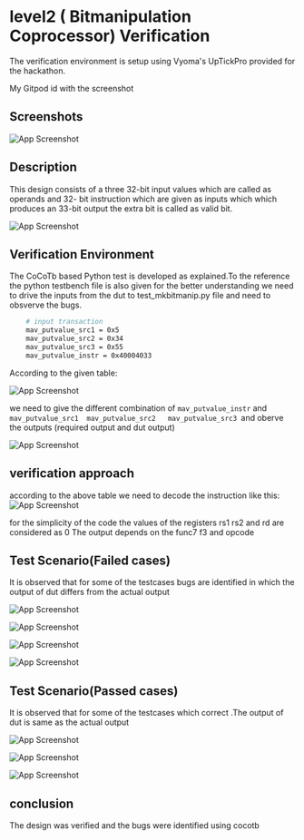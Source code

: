 # level2 ( Bitmanipulation Coprocessor) Verification
The verification environment is setup using Vyoma's UpTickPro provided for the hackathon.

My Gitpod id with the screenshot


## Screenshots

![App Screenshot](https://github.com/Arun-Chikkaraju/vyoma-arun/blob/main/gitpod%20home%20screen.png)

## Description
This design consists of a three 32-bit input values which are called as operands and 32- bit instruction which are given as inputs which which produces an 33-bit
output the extra bit is called as valid bit.

![App Screenshot](https://github.com/Arun-Chikkaraju/vyoma-arun/blob/main/pic1.png)


## Verification Environment

  The CoCoTb based Python test is developed as explained.To the reference the python testbench file is also given for the better understanding
  we need to drive the inputs from the dut to test_mkbitmanip.py file and need to obsverve the bugs.

```bash
    # input transaction
    mav_putvalue_src1 = 0x5
    mav_putvalue_src2 = 0x34
    mav_putvalue_src3 = 0x55
    mav_putvalue_instr = 0x40004033
```
 According to the given table:
 
 ![App Screenshot](https://github.com/Arun-Chikkaraju/vyoma-arun/blob/main/pic2.png)
 
 we need to give the different combination of ``mav_putvalue_instr`` and ``mav_putvalue_src1  mav_putvalue_src2   mav_putvalue_src3 ``and oberve the outputs 
 (required output and dut output)
 
 ![App Screenshot](https://github.com/Arun-Chikkaraju/vyoma-arun/blob/main/pic3.png)
 



## verification approach

according to the above table we need to decode the instruction like this:
![App Screenshot](https://github.com/Arun-Chikkaraju/vyoma-arun/blob/main/pic4.png)

for the simplicity of the code the values of the registers rs1 rs2 and rd are considered as 0 
The output depends on the func7 f3 and opcode 


## Test Scenario(Failed cases)

It is observed that for some of the testcases bugs are identified in which the output of dut differs from the actual output

![App Screenshot](https://github.com/Arun-Chikkaraju/vyoma-arun/blob/main/pic5.png)

![App Screenshot](https://github.com/Arun-Chikkaraju/vyoma-arun/blob/main/pic6.png)

![App Screenshot](https://github.com/Arun-Chikkaraju/vyoma-arun/blob/main/pic7.png)

![App Screenshot](https://github.com/Arun-Chikkaraju/vyoma-arun/blob/main/pic8.png)


## Test Scenario(Passed cases)

It is observed that for some of the testcases which correct .The output of dut is same as the actual output

![App Screenshot](https://github.com/Arun-Chikkaraju/vyoma-arun/blob/main/pic9.png)

![App Screenshot](https://github.com/Arun-Chikkaraju/vyoma-arun/blob/main/pic10.png)

![App Screenshot](https://github.com/Arun-Chikkaraju/vyoma-arun/blob/main/pic11.png)



## conclusion 

The design was verified and the bugs were identified using cocotb
